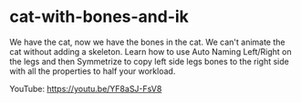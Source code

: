 # cat-with-bones-and-ik
We have the cat, now we have the bones in the cat. We can't animate the cat without adding a skeleton. Learn how to use Auto Naming Left/Right on the legs and then Symmetrize to copy left side legs bones to the right side with all the properties to half your workload.

YouTube:  https://youtu.be/YF8aSJ-FsV8

